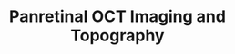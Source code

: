 ---
title:  "Panretinal OCT Imaging and Topography"
mathjax: true
layout: post
categories: media
---